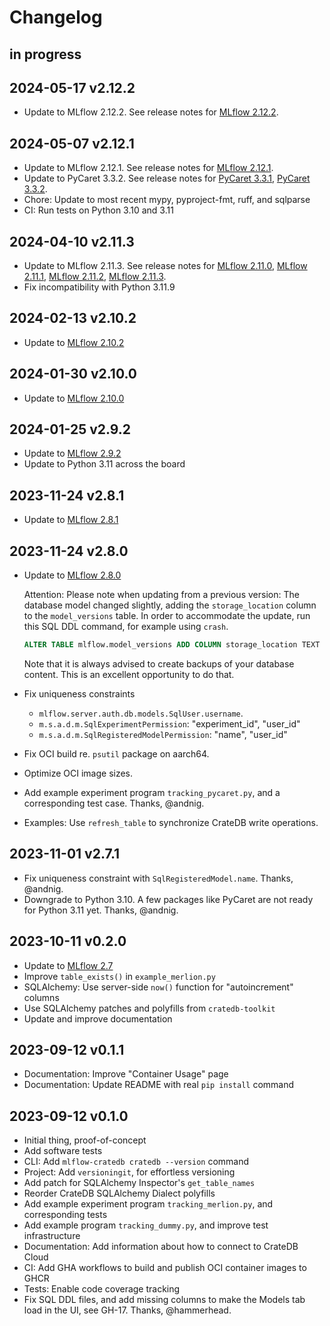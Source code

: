 # Changelog


## in progress

## 2024-05-17 v2.12.2
- Update to MLflow 2.12.2. See release notes for
  [MLflow 2.12.2](https://github.com/mlflow/mlflow/releases/tag/v2.12.2).

## 2024-05-07 v2.12.1
- Update to MLflow 2.12.1. See release notes for
  [MLflow 2.12.1](https://github.com/mlflow/mlflow/releases/tag/v2.12.1).
- Update to PyCaret 3.3.2. See release notes for
  [PyCaret 3.3.1](https://github.com/pycaret/pycaret/releases/tag/3.3.1),
  [PyCaret 3.3.2](https://github.com/pycaret/pycaret/releases/tag/3.3.2).
- Chore: Update to most recent mypy, pyproject-fmt, ruff, and sqlparse
- CI: Run tests on Python 3.10 and 3.11

## 2024-04-10 v2.11.3
- Update to MLflow 2.11.3. See release notes for
  [MLflow 2.11.0](https://github.com/mlflow/mlflow/releases/tag/v2.11.0),
  [MLflow 2.11.1](https://github.com/mlflow/mlflow/releases/tag/v2.11.1),
  [MLflow 2.11.2](https://github.com/mlflow/mlflow/releases/tag/v2.11.2),
  [MLflow 2.11.3](https://github.com/mlflow/mlflow/releases/tag/v2.11.3).
- Fix incompatibility with Python 3.11.9

## 2024-02-13 v2.10.2
- Update to [MLflow 2.10.2](https://github.com/mlflow/mlflow/releases/tag/v2.10.2)

## 2024-01-30 v2.10.0
- Update to [MLflow 2.10.0](https://github.com/mlflow/mlflow/releases/tag/v2.10.0)

## 2024-01-25 v2.9.2
- Update to [MLflow 2.9.2](https://github.com/mlflow/mlflow/releases/tag/v2.9.2)
- Update to Python 3.11 across the board

## 2023-11-24 v2.8.1
- Update to [MLflow 2.8.1](https://github.com/mlflow/mlflow/releases/tag/v2.8.1)

## 2023-11-24 v2.8.0
- Update to [MLflow 2.8.0](https://github.com/mlflow/mlflow/releases/tag/v2.8.0)

  Attention: Please note when updating from a previous version:
  The database model changed slightly, adding the `storage_location`
  column to the `model_versions` table. In order to accommodate the
  update, run this SQL DDL command, for example using `crash`.
  ```sql
  ALTER TABLE mlflow.model_versions ADD COLUMN storage_location TEXT NULL;
  ```
  Note that it is always advised to create backups of your database content.
  This is an excellent opportunity to do that.

- Fix uniqueness constraints
  - `mlflow.server.auth.db.models.SqlUser.username`.
  - `m.s.a.d.m.SqlExperimentPermission`: "experiment_id", "user_id"
  - `m.s.a.d.m.SqlRegisteredModelPermission`: "name", "user_id"
- Fix OCI build re. `psutil` package on aarch64.
- Optimize OCI image sizes.
- Add example experiment program `tracking_pycaret.py`, and a corresponding
  test case. Thanks, @andnig.
- Examples: Use `refresh_table` to synchronize CrateDB write operations.

## 2023-11-01 v2.7.1
- Fix uniqueness constraint with `SqlRegisteredModel.name`. Thanks, @andnig.
- Downgrade to Python 3.10. A few packages like PyCaret are not ready for
  Python 3.11 yet. Thanks, @andnig.

## 2023-10-11 v0.2.0
- Update to [MLflow 2.7](https://github.com/mlflow/mlflow/releases/tag/v2.7.0)
- Improve `table_exists()` in `example_merlion.py`
- SQLAlchemy: Use server-side `now()` function for "autoincrement" columns
- Use SQLAlchemy patches and polyfills from `cratedb-toolkit`
- Update and improve documentation

## 2023-09-12 v0.1.1
- Documentation: Improve "Container Usage" page
- Documentation: Update README with real `pip install` command

## 2023-09-12 v0.1.0
- Initial thing, proof-of-concept
- Add software tests
- CLI: Add `mlflow-cratedb cratedb --version` command
- Project: Add `versioningit`, for effortless versioning
- Add patch for SQLAlchemy Inspector's `get_table_names`
- Reorder CrateDB SQLAlchemy Dialect polyfills
- Add example experiment program `tracking_merlion.py`, and corresponding tests
- Add example program `tracking_dummy.py`, and improve test infrastructure
- Documentation: Add information about how to connect to CrateDB Cloud
- CI: Add GHA workflows to build and publish OCI container images to GHCR
- Tests: Enable code coverage tracking
- Fix SQL DDL files, and add missing columns to make the Models tab load in the UI,
  see GH-17. Thanks, @hammerhead.
